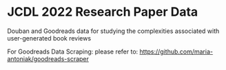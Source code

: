 # JCDL 2022 Research Paper Data
 Douban and Goodreads data for studying the complexities associated with user-generated book reviews

For Goodreads Data Scraping:
please refer to: https://github.com/maria-antoniak/goodreads-scraper
